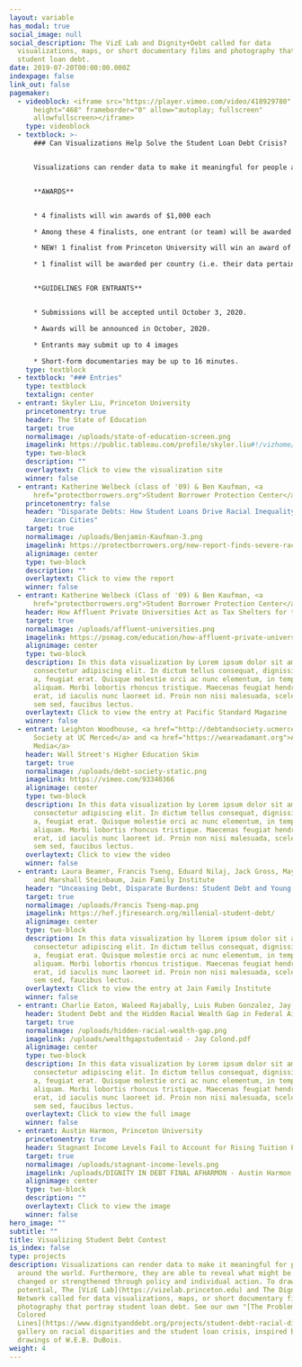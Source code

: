 ```yaml
---
layout: variable
has_modal: true
social_image: null
social_description: The VizE Lab and Dignity+Debt called for data
  visualizations, maps, or short documentary films and photography that portray
  student loan debt.
date: 2019-07-20T00:00:00.000Z
indexpage: false
link_out: false
pagemaker:
  - videoblock: <iframe src="https://player.vimeo.com/video/418929780" width="640"
      height="468" frameborder="0" allow="autoplay; fullscreen"
      allowfullscreen></iframe>
    type: videoblock
  - textblock: >-
      ### Can Visualizations Help Solve the Student Loan Debt Crisis?


      Visualizations can render data to make it meaningful for people around the world. Furthermore, they are able to reveal what might be either changed or strengthened through policy and individual action. To draw on this potential, The [VizE Lab](https://vizelab.princeton.edu) and The Dignity+Debt Network called for data visualizations, maps, or short documentary films and photography that portray student loan debt. See our own "[The Problem of Colored Lines](https://www.dignityanddebt.org/projects/student-debt-racial-disparities/)" gallery on racial disparities and the student loan crisis, inspired by the drawings of W.E.B. DuBois.


      **AWARDS**


      * 4 finalists will win awards of $1,000 each

      * Among these 4 finalists, one entrant (or team) will be awarded an additional $1,000 by lottery

      * NEW! 1 finalist from Princeton University will win an award of $1,000 

      * 1 finalist will be awarded per country (i.e. their data pertains to a single country or a unique set of countries, not the nationality of the Entrant or team)


      **GUIDELINES FOR ENTRANTS**


      * Submissions will be accepted until October 3, 2020.

      * Awards will be announced in October, 2020.

      * Entrants may submit up to 4 images

      * Short-form documentaries may be up to 16 minutes.
    type: textblock
  - textblock: "### Entries"
    type: textblock
    textalign: center
  - entrant: Skyler Liu, Princeton University
    princetonentry: true
    header: The State of Education
    target: true
    normalimage: /uploads/state-of-education-screen.png
    imagelink: https://public.tableau.com/profile/skyler.liu#!/vizhome/TheStateofEducation/TheStateofEducation
    type: two-block
    description: ""
    overlaytext: Click to view the visualization site
    winner: false
  - entrant: Katherine Welbeck (class of '09) & Ben Kaufman, <a
      href="protectborrowers.org">Student Borrower Protection Center</a>
    princetonentry: false
    header: "Disparate Debts: How Student Loans Drive Racial Inequality Across
      American Cities"
    target: true
    normalimage: /uploads/Benjamin-Kaufman-3.png
    imagelink: https://protectborrowers.org/new-report-finds-severe-racial-disparities-for-student-loan-borrowers-across-american-cities/
    alignimage: center
    type: two-block
    description: ""
    overlaytext: Click to view the report
    winner: false
  - entrant: Katherine Welbeck (Class of '09) & Ben Kaufman, <a
      href="protectborrowers.org">Student Borrower Protection Center</a>
    header: How Affluent Private Universities Act as Tax Shelters for the Rich
    target: true
    normalimage: /uploads/affluent-universities.png
    imagelink: https://psmag.com/education/how-affluent-private-universities-act-as-tax-shelters-for-the-rich
    alignimage: center
    type: two-block
    description: In this data visualization by Lorem ipsum dolor sit amet,
      consectetur adipiscing elit. In dictum tellus consequat, dignissim lorem
      a, feugiat erat. Quisque molestie orci ac nunc elementum, in tempor metus
      aliquam. Morbi lobortis rhoncus tristique. Maecenas feugiat hendrerit
      erat, id iaculis nunc laoreet id. Proin non nisi malesuada, scelerisque
      sem sed, faucibus lectus.
    overlaytext: Click to view the entry at Pacific Standard Magazine
    winner: false
  - entrant: Leighton Woodhouse, <a href="http://debtandsociety.ucmerced.edu">Debt &
      Society at UC Merced</a> and <a href="https://weareadamant.org">Adamant
      Media</a>
    header: Wall Street's Higher Education Skim
    target: true
    normalimage: /uploads/debt-society-static.png
    imagelink: https://vimeo.com/93340366
    alignimage: center
    type: two-block
    description: In this data visualization by Lorem ipsum dolor sit amet,
      consectetur adipiscing elit. In dictum tellus consequat, dignissim lorem
      a, feugiat erat. Quisque molestie orci ac nunc elementum, in tempor metus
      aliquam. Morbi lobortis rhoncus tristique. Maecenas feugiat hendrerit
      erat, id iaculis nunc laoreet id. Proin non nisi malesuada, scelerisque
      sem sed, faucibus lectus.
    overlaytext: Click to view the video
    winner: false
  - entrant: Laura Beamer, Francis Tseng, Eduard Nilaj, Jack Gross, Maya Adereth,
      and Marshall Steinbaum, Jain Family Institute
    header: "Unceasing Debt, Disparate Burdens: Student Debt and Young America"
    target: true
    normalimage: /uploads/Francis Tseng-map.png
    imagelink: https://hef.jfiresearch.org/millenial-student-debt/
    alignimage: center
    type: two-block
    description: In this data visualization by lLorem ipsum dolor sit amet,
      consectetur adipiscing elit. In dictum tellus consequat, dignissim lorem
      a, feugiat erat. Quisque molestie orci ac nunc elementum, in tempor metus
      aliquam. Morbi lobortis rhoncus tristique. Maecenas feugiat hendrerit
      erat, id iaculis nunc laoreet id. Proin non nisi malesuada, scelerisque
      sem sed, faucibus lectus.
    overlaytext: Click to view the entry at Jain Family Institute
    winner: false
  - entrant: Charlie Eaton, Waleed Rajabally, Luis Ruben Gonzalez, Jay Colond, UC Merced
    header: Student Debt and the Hidden Racial Wealth Gap in Federal Aid Formulas
    target: true
    normalimage: /uploads/hidden-racial-wealth-gap.png
    imagelink: /uploads/wealthgapstudentaid - Jay Colond.pdf
    alignimage: center
    type: two-block
    description: In this data visualization by Lorem ipsum dolor sit amet,
      consectetur adipiscing elit. In dictum tellus consequat, dignissim lorem
      a, feugiat erat. Quisque molestie orci ac nunc elementum, in tempor metus
      aliquam. Morbi lobortis rhoncus tristique. Maecenas feugiat hendrerit
      erat, id iaculis nunc laoreet id. Proin non nisi malesuada, scelerisque
      sem sed, faucibus lectus.
    overlaytext: Click to view the full image
    winner: false
  - entrant: Austin Harmon, Princeton University
    princetonentry: true
    header: Stagnant Income Levels Fail to Account for Rising Tuition Prices
    target: true
    normalimage: /uploads/stagnant-income-levels.png
    imagelink: /uploads/DIGNITY IN DEBT FINAL AFHARMON - Austin Harmon.jpg
    alignimage: center
    type: two-block
    description: ""
    overlaytext: Click to view the image
    winner: false
hero_image: ""
subtitle: ""
title: Visualizing Student Debt Contest
is_index: false
type: projects
description: Visualizations can render data to make it meaningful for people
  around the world. Furthermore, they are able to reveal what might be either
  changed or strengthened through policy and individual action. To draw on this
  potential, The [VizE Lab](https://vizelab.princeton.edu) and The Dignity+Debt
  Network called for data visualizations, maps, or short documentary films and
  photography that portray student loan debt. See our own "[The Problem of
  Colored
  Lines](https://www.dignityanddebt.org/projects/student-debt-racial-disparities/)"
  gallery on racial disparities and the student loan crisis, inspired by the
  drawings of W.E.B. DuBois.
weight: 4
---
```

